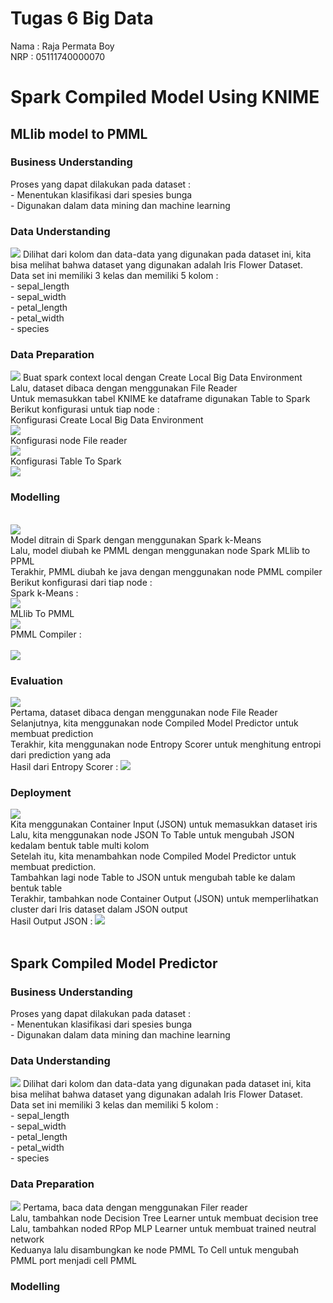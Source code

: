 <h1> Tugas 6 Big Data </h1> 
Nama : Raja Permata Boy <br>
NRP : 05111740000070 <br>
<h1> Spark Compiled Model Using KNIME </h1>
<h2>MLlib model to PMML</h2>
<h3>Business Understanding</h3>
Proses yang dapat dilakukan pada dataset :<br>
- Menentukan klasifikasi dari spesies bunga<br>
- Digunakan dalam data mining dan machine learning<br>
<h3>Data Understanding</h3>
<img src="/docbd6/dataset1.jpg">
Dilihat dari kolom dan data-data yang digunakan pada dataset ini, kita bisa melihat bahwa dataset yang digunakan adalah Iris Flower Dataset. <br>
Data set ini memiliki 3 kelas dan memiliki  5 kolom :<br>
- sepal_length <br>
- sepal_width<br>
- petal_length<br>
- petal_width<br>
- species<br>
<h3>Data Preparation</h3>
<img src="/docbd6/dataprep.jpg">
Buat spark context local dengan Create Local Big Data Environment<br>
Lalu, dataset dibaca dengan menggunakan File Reader <br>
Untuk memasukkan tabel KNIME ke dataframe digunakan Table to Spark<br>
Berikut konfigurasi untuk tiap node : <br>
Konfigurasi Create Local Big Data Environment <br>
<img src="/docbd6/createbd.jpg"><br>
Konfigurasi node File reader <br>
<img src="/docbd6/filereader.jpg"><br>
Konfigurasi Table To Spark <br>
<img src="/docbd6/tabletospark.jpg"><br>
<h3>Modelling</h3><br>
<img src="/docbd6/modelling.jpg"><br>
Model ditrain di Spark dengan menggunakan Spark k-Means<br>
Lalu, model diubah ke PMML dengan menggunakan node Spark MLlib to PPML<br>
Terakhir, PMML diubah ke java dengan menggunakan node PMML compiler<br>
Berikut konfigurasi dari tiap node :<br>
Spark k-Means :<br>
<img src="/docbd6/kmeans.jpg"><br>
MLlib To PMML<br>
<img src="/docbd6/mllibtopmml.jpg"><br>
PMML Compiler :<br><br>
<img src="/docbd6/pmmlcomp.jpg"><br>
<h3>Evaluation </h3>
<img src="/docbd6/evaluation.jpg"><br>
Pertama, dataset dibaca dengan menggunakan node File Reader <br>
Selanjutnya, kita menggunakan node Compiled Model Predictor untuk membuat prediction<br>
Terakhir, kita menggunakan node Entropy Scorer untuk menghitung entropi dari prediction yang ada<br>
Hasil dari Entropy Scorer :
<img src="/docbd6/entropy.jpg"><br>
<h3>Deployment </h3>
<img src="/docbd6/Deployment.jpg"><br>
Kita menggunakan Container Input (JSON) untuk memasukkan dataset iris<br>
Lalu, kita menggunakan node JSON To Table untuk mengubah JSON kedalam bentuk table multi kolom <br>
Setelah itu, kita menambahkan node Compiled Model Predictor untuk membuat prediction. <br>
Tambahkan lagi node Table to JSON untuk mengubah table ke dalam bentuk table<br>
Terakhir, tambahkan node Container Output (JSON)  untuk memperlihatkan cluster dari Iris dataset dalam JSON output<br> 
Hasil Output JSON :
<img src="/docbd6/outputjson.jpg"><br>
<br>
<h2>Spark Compiled Model Predictor</h2>

<h3>Business Understanding</h3>
Proses yang dapat dilakukan pada dataset :<br>
- Menentukan klasifikasi dari spesies bunga<br>
- Digunakan dalam data mining dan machine learning<br>
<h3>Data Understanding</h3>
<img src="/docbd6/dataset1.jpg">
Dilihat dari kolom dan data-data yang digunakan pada dataset ini, kita bisa melihat bahwa dataset yang digunakan adalah Iris Flower Dataset. <br>
Data set ini memiliki 3 kelas dan memiliki  5 kolom :<br>
- sepal_length <br>
- sepal_width<br>
- petal_length<br>
- petal_width<br>
- species<br>
<h3>Data Preparation</h3>
<img src="/docbd6/dataprep2.jpg">
Pertama, baca data dengan menggunakan Filer reader <br>
Lalu, tambahkan node Decision Tree Learner untuk membuat decision tree<br>
Lalu, tambahkan noded RPop MLP Learner untuk membuat trained neutral network <br>
Keduanya lalu disambungkan ke node PMML To Cell untuk mengubah PMML port menjadi cell PMML <br>
 
<h3>Modelling</h3><br>
